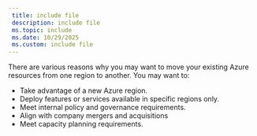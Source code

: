 ```yaml
---
 title: include file
 description: include file
 ms.topic: include
 ms.date: 10/29/2025
 ms.custom: include file
---
```



There are various reasons why you may want to move your existing Azure resources from one region to another. You may want to:

- Take advantage of a new Azure region.
- Deploy features or services available in specific regions only.
- Meet internal policy and governance requirements.
- Align with company mergers and acquisitions
- Meet capacity planning requirements.
